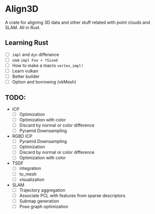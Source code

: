 # Align3D

A crate for aligning 3D data and other stuff related with point clouds and SLAM. All in Rust.


## Learning Rust

* [ ] `impl` and `dyn` differance 
* [ ] use `impl Foo + ?Sized`
* [ ] How to make a macro `vertex_impl!`
* [ ] Learn vulkan
* [ ] Better builder
* [ ] Option and borrowing (vkMesh)

## TODO:

* ICP
    * [ ] Optimization
    * [ ] Optimization with color
    * [ ] Discard by normal or color difference
    * [ ] Pyramid Downsampling
* RGBD ICP
    * [ ] Pyramid Downsampling
    * [ ] Optimization
    * [ ] Discard by normal or color difference
    * [ ] Optimization with color
* TSDF 
    * [ ] integration
    * [ ] to_mesh
    * [ ] visualization
* SLAM
    * [ ] Trajectory aggregation
    * [ ] Associate PCL with features from sparse descriptors
    * [ ] Submap generation
    * [ ] Pose graph optimization
